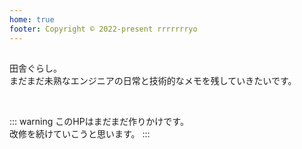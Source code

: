 ```yaml
---
home: true
footer: Copyright ©︎ 2022-present rrrrrrryo
---
```

## 
田舎ぐらし。  
まだまだ未熟なエンジニアの日常と技術的なメモを残していきたいです。  

<br>

::: warning
このHPはまだまだ作りかけです。  
改修を続けていこうと思います。
:::
